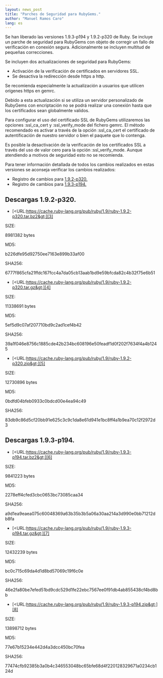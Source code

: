 ```yaml
---
layout: news_post
title: "Parches de Seguridad para RubyGems."
author: "Manuel Ramos Caro"
lang: es
---
```


Se han liberado las versiones 1.9.3-p194 y 1.9.2-p320 de Ruby. Se
incluye un parche de seguridad para RubyGems con objeto de corregir un
fallo de verificación en conexión segura. Adicionalmente se incluyen
multitud de pequeñas correcciones.

Se incluyen dos actualizaciones de seguridad para RubyGems:

* Activación de la verificación de certificados en servidores SSL.
* Se desactiva la redirección desde https a http.

Se recomienda especialmente la actualización a usuarios que utilicen
orígenes https en gemrc.

Debido a esta actualización si se utiliza un servidor personalizado de
RubyGems con encriptación no se podrá realizar una conexión hasta que
los certificados sean globalmente validos.

Para configurar el uso del certificado SSL de RubyGems utilizaremos las
opciones :ssl\_ca\_cert y :ssl\_verify\_mode del fichero gemrc. El
método recomendado es activar a través de la opción :ssl\_ca\_cert el
certificado de autentificación de nuestro servidor o bien el paquete que
lo contenga.

Es posible la desactivación de la verificación de los certificados SSL a
través del uso de valor cero para la opción :ssl\_verify\_mode. Aunque
atendiendo a motivos de seguridad esto no se recomienda.

Para tener información detallada de todos los cambios realizados en
estas versiones se aconseja verificar los cambios realizados:

* Registro de cambios para [1.9.2-p320.][1]
* Registro de cambios para [1.9.3-p194.][2]

## Descargas 1.9.2-p320.

* [&lt;URL:https://cache.ruby-lang.org/pub/ruby/1.9/ruby-1.9.2-p320.tar.bz2&gt;][3]

SIZE:

8981382 bytes

MD5:

b226dfe95d92750ee7163e899b33af00

SHA256:

6777f865cfa21ffdc167fcc4a7da05cb13aab1bd9e59bfcda82c4b32f75e6b51

* [&lt;URL:https://cache.ruby-lang.org/pub/ruby/1.9/ruby-1.9.2-p320.tar.gz&gt;][4]

SIZE:

11338691 bytes

MD5:

5ef5d9c07af207710bd9c2ad1cef4b42

SHA256:

39a1f046e8756c1885cde42b234bc608196e50feadf1d0f202f7634f4a4b1245

* [&lt;URL:https://cache.ruby-lang.org/pub/ruby/1.9/ruby-1.9.2-p320.zip&gt;][5]

SIZE:

12730896 bytes

MD5:

0bdfd04bfeb0933c0bdcd00e4ea94c49

SHA256:

83db9c86d5cf20bb91e625c3c9c1da8e61d941e1bc8ff4a1b9ea70c12f2972d3

## Descargas 1.9.3-p194.

* [&lt;URL:https://cache.ruby-lang.org/pub/ruby/1.9/ruby-1.9.3-p194.tar.bz2&gt;][6]

SIZE:

9841223 bytes

MD5:

2278eff4cfed3cbc0653bc73085caa34

SHA256:

a9d1ea9eaea075c60048369a63b35b3b5a06a30aa214a3d990e0bb71212db8fa

* [&lt;URL:https://cache.ruby-lang.org/pub/ruby/1.9/ruby-1.9.3-p194.tar.gz&gt;][7]

SIZE:

12432239 bytes

MD5:

bc0c715c69da4d1d8bd57069c19f6c0e

SHA256:

46e2fa80be7efed51bd9cdc529d1fe22ebc7567ee0f91db4ab855438cf4bd8bb

* [&lt;URL:https://cache.ruby-lang.org/pub/ruby/1.9/ruby-1.9.3-p194.zip&gt;][8]

SIZE:

13898712 bytes

MD5:

77e67b15234e442d4a3dcc450bc70fea

SHA256:

77474cfb92385b3a0b4c346553048bc65bfe68d4f220128329671a0234cb124d



[1]: https://svn.ruby-lang.org/repos/ruby/tags/v1_9_3_194/ChangeLog
[2]: https://svn.ruby-lang.org/repos/ruby/tags/v1_9_2_320/ChangeLog
[3]: https://cache.ruby-lang.org/pub/ruby/1.9/ruby-1.9.2-p320.tar.bz2
[4]: https://cache.ruby-lang.org/pub/ruby/1.9/ruby-1.9.2-p320.tar.gz
[5]: https://cache.ruby-lang.org/pub/ruby/1.9/ruby-1.9.2-p320.zip
[6]: https://cache.ruby-lang.org/pub/ruby/1.9/ruby-1.9.3-p194.tar.bz2
[7]: https://cache.ruby-lang.org/pub/ruby/1.9/ruby-1.9.3-p194.tar.gz
[8]: https://cache.ruby-lang.org/pub/ruby/1.9/ruby-1.9.3-p194.zip
